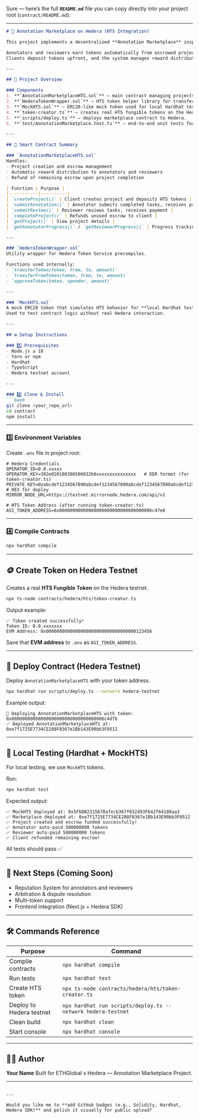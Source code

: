 Sure — here’s the full **`README.md`** file you can copy directly into your project root (`contract/README.md`):

---

````markdown
# 🧠 Annotation Marketplace on Hedera (HTS Integration)

This project implements a decentralized **Annotation Marketplace** inspired by platforms like Scale AI — built on the **Hedera Smart Contract Service (HSCS)** and using **Hedera Token Service (HTS)** tokens for payments.

Annotators and reviewers earn tokens automatically from escrowed project funds after completing their respective tasks.  
Clients deposit tokens upfront, and the system manages reward distribution transparently via smart contracts.

---

## 🚀 Project Overview

### Components
1. **`AnnotationMarketplaceHTS.sol`** – main contract managing projects, payments, and escrow.  
2. **`HederaTokenWrapper.sol`** – HTS token helper library for transfers.  
3. **`MockHTS.sol`** – ERC20-like mock token used for local Hardhat testing.  
4. **`token-creator.ts`** – creates real HTS fungible tokens on the Hedera testnet.  
5. **`scripts/deploy.ts`** – deploys marketplace contract to Hedera.  
6. **`test/AnnotationMarketplace.test.ts`** – end-to-end unit tests for contract logic.

---

## 🧩 Smart Contract Summary

### `AnnotationMarketplaceHTS.sol`
Handles:
- Project creation and escrow management  
- Automatic reward distribution to annotators and reviewers  
- Refund of remaining escrow upon project completion  

| Function | Purpose |
|-----------|----------|
| `createProject()` | Client creates project and deposits HTS tokens |
| `submitAnnotation()` | Annotator submits completed tasks, receives payment |
| `submitReview()` | Reviewer reviews tasks, receives payment |
| `completeProject()` | Refunds unused escrow to client |
| `getProject()` | View project details |
| `getAnnotatorProgress()` / `getReviewerProgress()` | Progress tracking |

---

### `HederaTokenWrapper.sol`
Utility wrapper for Hedera Token Service precompiles.

Functions used internally:
- `transferToken(token, from, to, amount)`
- `transferFromToken(token, from, to, amount)`
- `approveToken(token, spender, amount)`

---

### `MockHTS.sol`
A mock ERC20 token that simulates HTS behavior for **local Hardhat testing**.  
Used to test contract logic without real Hedera interaction.

---

## ⚙️ Setup Instructions

### 1️⃣ Prerequisites
- Node.js ≥ 18  
- Yarn or npm  
- Hardhat  
- TypeScript  
- Hedera testnet account  

---

### 2️⃣ Clone & Install
```bash
git clone <your_repo_url>
cd contract
npm install
````

---

### 3️⃣ Environment Variables

Create `.env` file in project root:

```env
# Hedera Credentials
OPERATOR_ID=0.0.xxxxx
OPERATOR_KEY=302e020100300506032b6xxxxxxxxxxxxxxx   # DER format (for token-creator.ts)
PRIVATE_KEY=0xabcdef1234567890abcdef1234567890abcdef1234567890abcdef1234567890  # HEX for deploy
MIRROR_NODE_URL=https://testnet.mirrornode.hedera.com/api/v1

# HTS Token Address (after running token-creator.ts)
ASI_TOKEN_ADDRESS=0x00000000000000000000000000000000006c47e8
```

---

### 4️⃣ Compile Contracts

```bash
npx hardhat compile
```

---

## 🪙 Create Token on Hedera Testnet

Creates a real **HTS Fungible Token** on the Hedera testnet.

```bash
npx ts-node contracts/hedera/hts/token-creator.ts
```

Output example:

```
✅ Token created successfully!
Token ID: 0.0.xxxxxxx
EVM Address: 0x0000000000000000000000000000000000123456
```

Save that **EVM address** to `.env` as `ASI_TOKEN_ADDRESS`.

---

## 📜 Deploy Contract (Hedera Testnet)

Deploy `AnnotationMarketplaceHTS` with your token address.

```bash
npx hardhat run scripts/deploy.ts --network hedera-testnet
```

Example output:

```
🚀 Deploying AnnotationMarketplaceHTS with token: 0x00000000000000000000000000000000006c4dfb
✅ Deployed AnnotationMarketplaceHTS at: 0xe7f1725E7734CE288F8367e1Bb143E90bb3F0512
```

---

## 🧪 Local Testing (Hardhat + MockHTS)

For local testing, we use `MockHTS` tokens.

Run:

```bash
npx hardhat test
```

Expected output:

```
✅ MockHTS deployed at: 0x5FbDB2315678afecb367f032d93F642f64180aa3
✅ Marketplace deployed at: 0xe7f1725E7734CE288F8367e1Bb143E90bb3F0512
✅ Project created and escrow funded successfully!
✅ Annotator auto-paid 500000000 tokens
✅ Reviewer auto-paid 500000000 tokens
✅ Client refunded remaining escrow!
```

All tests should pass ✅

---

## 🧠 Next Steps (Coming Soon)

* Reputation System for annotators and reviewers
* Arbitration & dispute resolution
* Multi-token support
* Frontend integration (Next.js + Hedera SDK)

---

## 🛠️ Commands Reference

| Purpose                  | Command                                                      |
| ------------------------ | ------------------------------------------------------------ |
| Compile contracts        | `npx hardhat compile`                                        |
| Run tests                | `npx hardhat test`                                           |
| Create HTS token         | `npx ts-node contracts/hedera/hts/token-creator.ts`          |
| Deploy to Hedera testnet | `npx hardhat run scripts/deploy.ts --network hedera-testnet` |
| Clean build              | `npx hardhat clean`                                          |
| Start console            | `npx hardhat console`                                        |

---

## 👨‍💻 Author

**Your Name**
Built for ETHGlobal x Hedera — Annotation Marketplace Project.

---

```

---

Would you like me to **add GitHub badges (e.g., Solidity, Hardhat, Hedera SDK)** and polish it visually for public upload?
```
